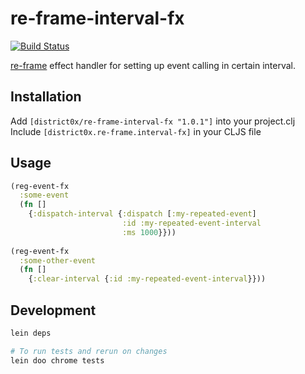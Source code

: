 # re-frame-interval-fx

[![Build Status](https://travis-ci.org/district0x/re-frame-interval-fx.svg?branch=master)](https://travis-ci.org/district0x/re-frame-interval-fx)

[re-frame](https://github.com/Day8/re-frame) effect handler for setting up event calling in certain interval.

## Installation
Add `[district0x/re-frame-interval-fx "1.0.1"]` into your project.clj    
Include `[district0x.re-frame.interval-fx]` in your CLJS file

## Usage
```clojure
(reg-event-fx
  :some-event
  (fn []
    {:dispatch-interval {:dispatch [:my-repeated-event]
                         :id :my-repeated-event-interval
                         :ms 1000}}))
                         
(reg-event-fx
  :some-other-event
  (fn []
    {:clear-interval {:id :my-repeated-event-interval}}))
```
## Development
```bash
lein deps

# To run tests and rerun on changes
lein doo chrome tests
```